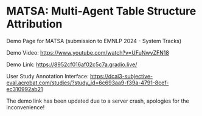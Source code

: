 # MATSA: Multi-Agent Table Structure Attribution

Demo Page for MATSA (submission to EMNLP 2024 - System Tracks)

Demo Video: https://www.youtube.com/watch?v=UFuNwvZFN18

Demo Link: https://8952cf016af02c5c7a.gradio.live/

User Study Annotation Interface: https://dcai3-subjective-eval.acrobat.com/studies/?study_id=6c693aa9-f39a-4791-8cef-ec310992ab21

The demo link has been updated due to a server crash, apologies for the inconvenience!
